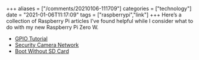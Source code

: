 +++
aliases = ["/comments/20210106-111709"]
categories = ["technology"]
date = "2021-01-06T11:17:09"
tags = ["raspberrypi","link"]
+++
Here’s a collection of Raspberry Pi articles I’ve found helpful while I consider what to do with my new Raspberry Pi Zero W.

- [GPIO Tutorial](https://www.thegeekpub.com/258732/the-best-gpio-tutorial-for-raspberry-pi-that-we-could-write/)
- [Security Camera Network](https://pimylifeup.com/raspberry-pi-security-camera/)
- [Boot Without SD Card](https://www.makeuseof.com/tag/network-boot-raspberry-pi-without-microsd/)

